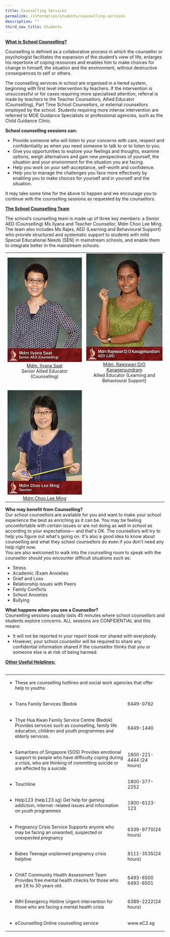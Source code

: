 ```yaml
---
title: Counselling Services
permalink: /information/students/counselling-services
description: ""
third_nav_title: Students
---
```


<p><strong><u>What is School Counselling?</u></strong></p>
<p>Counselling is defined as a collaborative process in which the counsellor or psychologist facilitates the expansion of the student&rsquo;s view of life, enlarges his repertoire of coping resources and enables him to make choices for change in himself, the situation and the environment, without destructive consequences to self or others.</p>
<p>The counselling services in school are organised in a tiered system, beginning with first level intervention by teachers. If the intervention is unsuccessful or for cases requiring more specialised attention, referral is made by teachers to the Teacher Counsellors, Allied Educator (Counselling), Part Time School Counsellors, or external counsellors employed by the school. Students requiring more intense intervention are referred to MOE Guidance Specialists or professional agencies, such as the Child Guidance Clinic.</p>
<p><strong>School counselling sessions can:</strong></p>
<ul>
<li>Provide someone who will listen to your concerns with care, respect and confidentiality as when you need someone to talk to or to listen to you.</li>
<li>Give you opportunities to explore your feelings and thoughts, examine options, weigh alternatives and gain new perspectives of yourself, the situation and your environment for the situation you are facing.</li>
<li>Help you work on your self-acceptance, self-worth and confidence.</li>
<li>Help you to manage the challenges you face more effectively by enabling you to make choices for yourself and in yourself and the situation.</li>
</ul>
<p>It may take some time for the above to happen and we encourage you to continue with the counselling sessions as requested by the counsellors.&nbsp;</p>
<p><strong><u>The School Counselling Team</u></strong></p>
<p>The school&rsquo;s counselling team is made up of three key members: a Senior AED (Counselling) Ms Ilyana and Teacher Counsellor, Mdm Choo Lee Ming. The team also includes&nbsp;Ms Rajes,&nbsp;AED (Learning and Behavioural Support) who provide structured and systematic support to students with mild Special Educational Needs (SEN) in mainstream schools, and enable them to integrate better in the mainstream schools.&nbsp;</p>
<table>
<tbody>
<tr>
<td style="width: 550px;">
<div>
<div><img src="/images/mdmil.jpg"></div>
<div style="text-align: center;"><a href="mailto:ilyana_saat@schools.gov.sg" target="">Mdm. Ilyana Saat</a></div>
<div style="text-align: center;">Senior Allied Educator (Counselling)</div>
</div>
</td>
<td style="width: 518px;">
<div>
<div><img src="/images/mdmraj1.jpg"></div>
<div style="text-align: center;"><a href="mailto:rajeswari_kanagersundram@schools.gov.sg" target="">Mdm. Rajeswari D/O Kanagersundram</a></div>
<div style="text-align: center;">Allied Educator (Learning and Behavioural Support)</div>
</div>
</td>
</tr>
<tr>
<td style="width: 550px;">&nbsp;<br /><img src="/images/mdmchoo.jpg">
<div style="text-align: center;"><a href="mailto:choo_lee_ming@schools.gov.sg" target="">Mdm Choo Lee Ming</a></div>
</td>
<td style="width: 518px;">&nbsp;</td>
</tr>
</tbody>
</table>
<p><strong>Who may benefit from Counselling?<br /></strong>Our school counsellors are available for you and want to make your school experience the best as enriching as it can be. You may be feeling uncomfortable with certain issues or are not doing as well in school as according to your expectations&mdash; and that's OK. The counsellors will try to help you figure out what's going on. It's also a good idea to know about counselling and what they school counsellors do even if you don't need any help right now.&nbsp;<br />You are also welcomed to walk into the counselling room to speak with the counsellor should you encounter difficult situations such as:</p>
<ul>
<li>Stress</li>
<li>Academic /Exam Anxieties</li>
<li>Grief and Loss</li>
<li>Relationship issues with Peers</li>
<li>Family Conflicts</li>
<li>School Anxieties</li>
<li>Bullying</li>
</ul>
<div>
<p><strong>What happens when you see a Counsellor?<br /></strong>Counselling sessions usually lasts 45 minutes where school counsellors and students explore concerns. ALL sessions are CONFIDENTIAL and this means:</p>
<div>
<ul>
<li>It will not be reported in your report book nor shared with everybody.&nbsp;</li>
<li>However, your school counsellor will be required to share any confidential information shared if the counsellor thinks that you or someone else is at risk of being harmed.</li>
</ul>
</div>
</div>
<div><strong><u>Other Useful Helplines:</u></strong></div>
<div>&nbsp;</div>
<table>
<tbody>
<tr>
<td colspan="2">
<ul>
<li>These are counselling hotlines and social work agencies that offer help to youths:</li>
</ul>
</td>
</tr>
<tr>
<td>
<ul>
<li>Trans Family Services (Bedok</li>
</ul>
</td>
<td>6449-0762</td>
</tr>
<tr>
<td>
<ul>
<li>Thye Hua Kwan Family Service Centre (Bedok) Provides services such as counselling, family life education, children and youth programmes and elderly services.</li>
</ul>
</td>
<td>6449-1440</td>
</tr>
<tr>
<td>
<ul>
<li>Samaritans of Singapore (SOS) Provides emotional support to people who have difficulty coping during a crisis, who are thinking of committing suicide or are affected by a suicide</li>
</ul>
</td>
<td>1800-221-4444 (24 hours)</td>
</tr>
<tr>
<td>
<ul>
<li>Touchline</li>
</ul>
</td>
<td>1800-377-2252</td>
</tr>
<tr>
<td>
<ul>
<li>Help123 (help123.sg) Get help for gaming addiction, internet-related issues and information on youth programmes</li>
</ul>
</td>
<td>1800-6123-123</td>
</tr>
<tr>
<td>
<ul>
<li>Pregnancy Crisis Service Supports anyone who may be facing an unwanted, suspected or unexpected pregnancy</li>
</ul>
</td>
<td>6339-9770(24 hours)</td>
</tr>
<tr>
<td>
<ul>
<li>Babes Teenage unplanned pregnancy crisis helpline</li>
</ul>
</td>
<td>8111-3535(24 hours)</td>
</tr>
<tr>
<td>
<ul>
<li>CHAT Community Health Assessment Team Provides free mental health checks for those who are 16 to 30 years old.</li>
</ul>
</td>
<td>6493-6500<br />6493-6501</td>
</tr>
<tr>
<td>
<ul>
<li>IMH Emergency Hotline Urgent intervention for those who are facing a mental health crisis</li>
</ul>
</td>
<td>6389-2222(24 hours)</td>
</tr>
<tr>
<td>
<ul>
<li>eCounselling Online counselling service</li>
</ul>
</td>
<td>www.eC2.sg</td>
</tr>
</tbody>
</table>